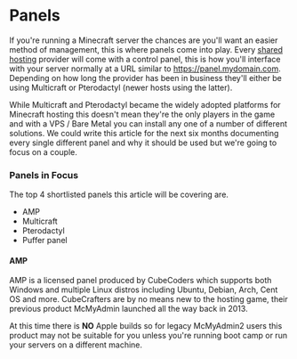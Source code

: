 # Panels
If you're running a Minecraft server the chances are you'll want an easier method of management, this is where panels come into play. Every [shared hosting](/1-deploying-a-server/_hosting/types-of-hosting#Shared+Hosting) provider will come with a control panel, this is how you'll interface with your server normally at a URL similar to https://panel.mydomain.com. Depending on how long the provider has been in business they'll either be using Multicraft or Pterodactyl (newer hosts using the latter). 

While Multicraft and Pterodactyl became the widely adopted platforms for Minecraft hosting this doesn't mean they're the only players in the game and with a VPS / Bare Metal you can install any one of a number of different solutions. We could write this article for the next six months documenting every single different panel and why it should be used but we're going to focus on a couple.

### Panels in Focus

The top 4 shortlisted panels this article will be covering are.
- AMP
- Multicraft
- Pterodactyl
- Puffer panel

#### AMP

AMP is a licensed panel produced by CubeCoders which supports both Windows and multiple Linux distros including Ubuntu, Debian, Arch, Cent OS and more. CubeCrafters are by no means new to the hosting game, their previous product McMyAdmin launched all the way back in 2013.

At this time there is **NO** Apple builds so for legacy McMyAdmin2 users this product may not be suitable for you unless you're running boot camp or run your servers on a different machine.



